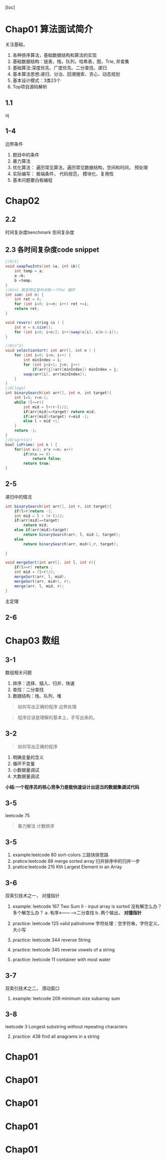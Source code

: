 [toc]
# Chap01 算法面试简介
关注基础， 
1. 各种排序算法，基础数据结构和算法的实现
1. 基础数据结构：链表，栈，队列，哈希表，图，Trie, 并查集
1. 基础算法:深度优先、广度优先、二分查找、递归
1. 基本算法思想:递归、分治、回溯搜索、贪心、动态规划
1. 基本设计模式：3类23个
1. Top项目源码解析
## 1.1 
oj
## 1-4 
边界条件 
1. 题目中的条件
2. 暴力算法
3. 优化算法： 遍历常见算法，遍历常见数据结构，空间和时间， 预处理
4. 实际编写： 极端条件， 代码规范， 模块化、复用性
5. 基本问题要白板编程
# Chap02
##  2.2 
时间复杂度benchmark
空间复杂度
## 2.3 各时间复杂度code snippet
```java
//O(1)
void swapTwoInts(int &a, int &b){
    int temp = a;
    a =b;
    b =temp;
}
//O(n) 典型特征是中间有一个for 循环
int sum( int n) {
    int ret = 0;
    for (int i=0; i<=n; i++) ret +=i; 
    return ret;
}

void revers( string &s ) {
    int n = s.size();
    for (int i=0; i<n/2; i++)swap(s[i], s[n-1-i]);
}

//O(n^2)
void selectionSort( int arr[], int n ) {
    for (int i=0; i<n; i++) { 
        int minIndex = i;
        for (int j=i+1; j<n; j++)
            if(arr[j]<arr[minIndex]) minIndex = j;
        swap(arr[i], arr[minIndex]);
    }
}
//O(logn)
int binarySearch(int arr[], int n, int target){
    int l=0, r=n-1;
    while (l<=r){
        int mid = l+(r-l)/2;
        if(arr[mid]==target) return mid;
        if(arr[mid]>target) r=mid -1;
        else l = mid +1; 
    }
    return -1;
}
//O(sqrt(n))
bool isPrime( int n ) {
    for(int x=2; x*x <=n; x++)
        if(n%x == 0)
            return false;
        return true;
}

``` 
## 2-5
递归中的情况
```java
int binarySearch(int arr[], int r, int target){
    if(l>r)return -1;
    int mid = l + (r-l)/2;
    if(arr[mid]==target)
        return mid;
    else if(arr[mid]>target)
        return binarySearch(arr, l, mid-1, target);
    else
        return binarySearch(arr, mid+1,r, target);
    
}

void mergeSort(int arr[], int l, int r){
    if(l>=r) return ; 
    int mid = (l+r)/2;
    mergeSort(arr, l, mid);
    mergeSort(arr, mid+1, r);
    merge(arr, l, mid, r);
}

```
主定理
## 2-6

# Chap03 数组
## 3-1
数组相关问题
1. 排序：选择、插入、归并，快速
2. 查找：二分查找
3. 数据结构：栈、队列、堆

> 如何写出正确的程序
边界处理

> 程序应该是理解的基本上，手写出来的。
## 3-2
> 如何写出正确的程序
1. 明确变量的含义
2. 循环不变量
3. 小数据量调试
4. 大数据量调试

**小结:一个程序员的核心竞争力是能快速设计出适当的数据集调试代码**
## 3-5
leetcode 75
> 暴力解法
计数排序

## 3-5
1. example:leetcode 80 sort-colors 三路快排思路 
2. pratice:leetcode 88 merge sorted array  归并排序中的归并一步
3. pratice:leetcode 215 Kth Largest Element in an Array

## 3-6 

双索引技术之一， 对撞指针
1. example: leetcode 167 Two Sum II - input array is sorted
        没有解怎么办？多个解怎么办？
a.        有序<----->二分查找
b.  两个输出， **对撞指针**      

2. practice: leetcode 125 valid palindrome
字符处理：空字符串，字符定义， 大小写
3. practice: leetcode 344 reverse String
4. practice: leetcode 345 reverse vowels of a string
5. practice: leetcode 11 container with most water

## 3-7      
双索引技术之二， 滑动窗口
1. example: leetcode 209 minimum size subarray sum
## 3-8
leetcode 3 Longest substring without repeating characters
> 

2. practice: 438 find all anagrams in a string
# Chap01 

# Chap01 
# Chap01 
# Chap01 
# Chap01 
